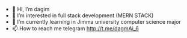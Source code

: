 - 👋 Hi, I’m dagim
- 👀 I’m interested in full stack development (MERN STACK)
- 🌱 I’m currently learning in Jimma university computer science major
- 📫 How to reach me
   telegram http://t.me/dagmAi_6


<!---
dagiz6/dagiz6 is a ✨ special ✨ repository because its `README.md` (this file) appears on your GitHub profile.
You can click the Preview link to take a look at your changes.
--->
